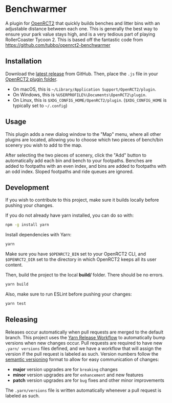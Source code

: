 # Benchwarmer

A plugin for [OpenRCT2][] that quickly builds benches and litter bins with an adjustable distance between each one. This is generally the best way to ensure
your park value stays high, and is a very tedious part of playing
RollerCoaster Tycoon 2.
This is based off the fantastic code from https://github.com/tubbo/openrct2-benchwarmer

## Installation

Download the [latest release][] from GitHub. Then, place the `.js` file
in your [OpenRCT2 plugin folder][].

- On macOS, this is `~/Library/Application Support/OpenRCT2/plugin`.
- On Windows, this is `%USERPROFILE%\Documents\OpenRCT2\plugin`.
- On Linux, this is `$XDG_CONFIG_HOME/OpenRCT2/plugin`.
  (`$XDG_CONFIG_HOME` is typically set to `~/.config`)

## Usage

This plugin adds a new dialog window to the "Map" menu, where all other
plugins are located, allowing you to choose which two pieces of
bench/bin scenery you wish to add to the map.

After selecting the two pieces of scenery, click the "Add" button to
automatically add each bin and bench to your footpaths. Benches are
added to footpaths with an even index, and bins are added to footpaths
with an odd index. Sloped footpaths and ride queues are ignored.

## Development

If you wish to contribute to this project, make sure it builds locally
before pushing your changes.

If you do not already have yarn installed, you can do so with:

```bash
npm -g install yarn
```

Install dependencies with Yarn:

```bash
yarn
```

Make sure you have `$OPENRCT2_BIN` set to your OpenRCT2 CLI, and
`$OPENRCT2_DIR` set to the directory in which OpenRCT2 keeps all its
user content.

Then, build the project to the local **build/** folder. There should be
no errors.

```bash
yarn build
```

Also, make sure to run ESLint before pushing your changes:

```bash
yarn test
```

## Releasing

Releases occur automatically when pull requests are merged to the default
branch. This project uses the [Yarn Release Workflow][] to automatically bump
versions when new changes occur. Pull requests are required to have new `.yarn/ versions` files defined, and we have a workflow that will assign the version
if the pull request is labeled as such. Version numbers follow the [semantic
versioning][] format to allow for easy communication of changes:

- **major** version upgrades are for `breaking` changes
- **minor** version upgrades are for `enhancement` and new features
- **patch** version upgrades are for `bug` fixes and other minor improvements

The `.yarn/versions` file is written automatically whenever a pull request is
labeled as such.

[latest release]: https://github.com/tubbo/openrct2-benchwarmer/releases
[openrct2]: https://openrct2.org/
[openrct2 plugin folder]: https://www.pcgamingwiki.com/wiki/OpenRCT2#Configuration_file.28s.29_location
[yarn release workflow]: https://yarnpkg.com/features/release-workflow
[semantic versioning]: https://semver.org
